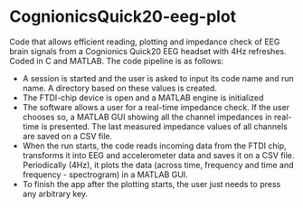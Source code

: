 # CognionicsQuick20-eeg-plot
Code that allows efficient reading, plotting and impedance check of EEG brain signals from a Cognionics Quick20 EEG headset with 4Hz refreshes. Coded in C and MATLAB. The code pipeline is as follows:
- A session is started and the user is asked to input its code name and run name. A directory based on these values is created.
- The FTDI-chip device is open and a MATLAB engine is initialized
- The software allows a user for a real-time impedance check. If the user chooses so, a MATLAB GUI showing all the channel impedances in real-time is presented. The last measured impedance values of all channels are saved on a CSV file.
- When the run starts, the code reads incoming data from the FTDI chip, transforms it into EEG and accelerometer data and saves it on a CSV file. Periodically (4Hz), it plots the data (across time, frequency and time and frequency - spectrogram) in a MATLAB GUI.
- To finish the app after the plotting starts, the user just needs to press any arbitrary key.
